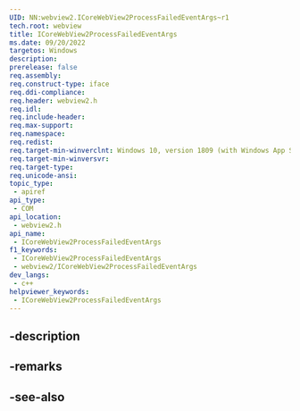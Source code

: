 ```yaml
---
UID: NN:webview2.ICoreWebView2ProcessFailedEventArgs~r1
tech.root: webview
title: ICoreWebView2ProcessFailedEventArgs
ms.date: 09/20/2022
targetos: Windows
description: 
prerelease: false
req.assembly: 
req.construct-type: iface
req.ddi-compliance: 
req.header: webview2.h
req.idl: 
req.include-header: 
req.max-support: 
req.namespace: 
req.redist: 
req.target-min-winverclnt: Windows 10, version 1809 (with Windows App SDK 1.1 or later)
req.target-min-winversvr: 
req.target-type: 
req.unicode-ansi: 
topic_type:
 - apiref
api_type:
 - COM
api_location:
 - webview2.h
api_name:
 - ICoreWebView2ProcessFailedEventArgs
f1_keywords:
 - ICoreWebView2ProcessFailedEventArgs
 - webview2/ICoreWebView2ProcessFailedEventArgs
dev_langs:
 - c++
helpviewer_keywords:
 - ICoreWebView2ProcessFailedEventArgs
---
```


## -description

## -remarks

## -see-also


